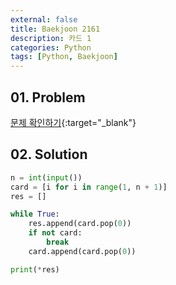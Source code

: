 ```yaml
---
external: false
title: Baekjoon 2161
description: 카드 1
categories: Python
tags: [Python, Baekjoon]
---
```


## 01. Problem

[문제 확인하기](https://www.acmicpc.net/problem/2161){:target="_blank"}

## 02. Solution

```Python
n = int(input())
card = [i for i in range(1, n + 1)]
res = []

while True:
    res.append(card.pop(0))
    if not card:
        break
    card.append(card.pop(0))

print(*res)
```

